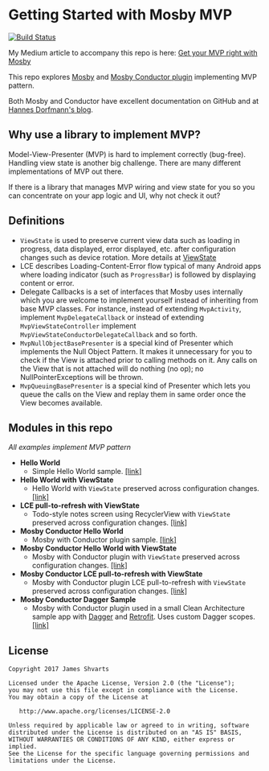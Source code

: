 # Getting Started with Mosby MVP

[![Build Status](https://travis-ci.org/jshvarts/MosbyMVP.svg?branch=master)](https://travis-ci.org/jshvarts/MosbyMVP)

My Medium article to accompany this repo is here: [Get your MVP right with Mosby](https://proandroiddev.com/get-your-mvp-right-with-mosby-1928eaf9daec)

This repo explores [Mosby](https://github.com/sockeqwe/mosby/) and [Mosby Conductor plugin](https://github.com/sockeqwe/mosby-conductor/) implementing MVP pattern.

Both Mosby and Conductor have excellent documentation on GitHub and at [Hannes Dorfmann's blog](http://hannesdorfmann.com/mosby/).
 
## Why use a library to implement MVP?

Model-View-Presenter (MVP) is hard to implement correctly (bug-free). Handling view state is another big challenge. There are many different implementations of MVP out there.

If there is a library that manages MVP wiring and view state for you so you can concentrate on your app logic and UI, why not check it out? 

## Definitions 
* `ViewState` is used to preserve current view data such as loading in progress, data displayed, error displayed, etc. after configuration changes such as device rotation. 
More details at [ViewState](http://hannesdorfmann.com/mosby/viewstate/)
* LCE describes Loading-Content-Error flow typical of many Android apps where loading indicator (such as `ProgressBar`) is followed by displaying content or error. 
* Delegate Callbacks is a set of interfaces that Mosby uses internally which you are welcome to implement yourself instead of inheriting from base MVP classes. For instance, instead of extending `MvpActivity`, implement `MvpDelegateCallback` or instead of extending `MvpViewStateController` implement `MvpViewStateConductorDelegateCallback` and so forth.
* `MvpNullObjectBasePresenter` is a special kind of Presenter which implements the Null Object Pattern. It makes it unnecessary for you to check if the View is attached prior to calling methods on it. Any calls on the View that is not attached will do nothing (no op); no NullPointerExceptions will be thrown.
* `MvpQueuingBasePresenter` is a special kind of Presenter which lets you queue the calls on the View and replay them in same order once the View becomes available.

## Modules in this repo

*All examples implement MVP pattern*

* **Hello World**
    * Simple Hello World sample. [[link]](https://github.com/jshvarts/MosbyMVP/tree/master/hello-world)
* **Hello World with ViewState**
    * Hello World with `ViewState` preserved across configuration changes. [[link]](https://github.com/jshvarts/MosbyMVP/tree/master/hello-world-viewstate)
* **LCE pull-to-refresh with ViewState**
    * Todo-style notes screen using RecyclerView with `ViewState` preserved across configuration changes. [[link]](https://github.com/jshvarts/MosbyMVP/tree/master/lce-pull-to-refresh-viewstate)
* **Mosby Conductor Hello World**
    * Mosby with Conductor plugin sample. [[link]](https://github.com/jshvarts/MosbyMVP/tree/master/conductor-hello-world) 
* **Mosby Conductor Hello World with ViewState**
    * Mosby with Conductor plugin with `ViewState` preserved across configuration changes. [[link]](https://github.com/jshvarts/MosbyMVP/tree/master/conductor-hello-world-viewstate)
* **Mosby Conductor LCE pull-to-refresh with ViewState**
    * Mosby with Conductor plugin LCE pull-to-refresh with `ViewState` preserved across configuration changes. [[link]](https://github.com/jshvarts/MosbyMVP/tree/master/conductor-lce-pull-to-refresh-viewstate)
* **Mosby Conductor Dagger Sample**
    * Mosby with Conductor plugin used in a small Clean Architecture sample app with [Dagger](https://google.github.io/dagger/) and [Retrofit](http://square.github.io/retrofit/). Uses custom Dagger scopes. [[link]](https://github.com/jshvarts/MosbyMVP/tree/master/conductor-dagger-sample)

## License

    Copyright 2017 James Shvarts

    Licensed under the Apache License, Version 2.0 (the "License");
    you may not use this file except in compliance with the License.
    You may obtain a copy of the License at

       http://www.apache.org/licenses/LICENSE-2.0

    Unless required by applicable law or agreed to in writing, software
    distributed under the License is distributed on an "AS IS" BASIS,
    WITHOUT WARRANTIES OR CONDITIONS OF ANY KIND, either express or implied.
    See the License for the specific language governing permissions and
    limitations under the License.
